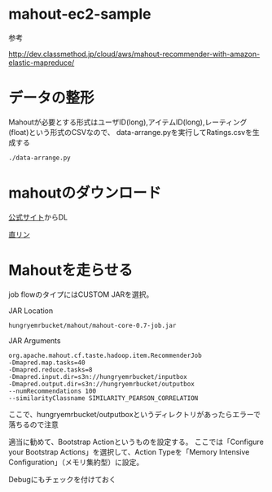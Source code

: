 mahout-ec2-sample
=================

参考

http://dev.classmethod.jp/cloud/aws/mahout-recommender-with-amazon-elastic-mapreduce/


# データの整形
Mahoutが必要とする形式はユーザID(long),アイテムID(long),レーティング(float)という形式のCSVなので、
data-arrange.pyを実行してRatings.csvを生成する

```sh
./data-arrange.py
```

# mahoutのダウンロード
[公式サイト](http://mahout.apache.org/)からDL

[直リン](http://ftp.tsukuba.wide.ad.jp/software/apache/mahout/0.7/)

# Mahoutを走らせる

job flowのタイプにはCUSTOM JARを選択。

JAR Location

```
hungryemrbucket/mahout/mahout-core-0.7-job.jar
```

JAR Arguments

```
org.apache.mahout.cf.taste.hadoop.item.RecommenderJob
-Dmapred.map.tasks=40
-Dmapred.reduce.tasks=8
-Dmapred.input.dir=s3n://hungryemrbucket/inputbox
-Dmapred.output.dir=s3n://hungryemrbucket/outputbox
--numRecommendations 100
--similarityClassname SIMILARITY_PEARSON_CORRELATION
```

ここで、hungryemrbucket/outputboxというディレクトリがあったらエラーで落ちるので注意

適当に勧めて、Bootstrap Actionというものを設定する。
ここでは「Configure your Bootstrap Actions」を選択して、Action Typeを「Memory Intensive Configuration」（メモリ集約型）に設定。

Debugにもチェックを付けておく


